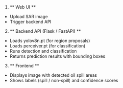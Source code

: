 1. ** Web UI ** 
- Upload SAR image
- Trigger backend API
2. ** Backend API (Flask / FastAPI) **
- Loads yolov8n.pt (for region proposals)
- Loads perceiver.pt (for classification)
- Runs detection and classification
- Returns prediction results with bounding boxes
3. ** Frontend **
- Displays image with detected oil spill areas
- Shows labels (spill / non-spill) and confidence scores